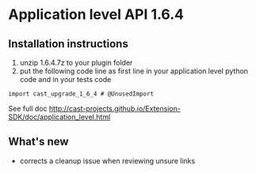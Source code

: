 # Application level API 1.6.4

## Installation instructions


1. unzip 1.6.4.7z to your plugin folder
2. put the following code line as first line in your application level python code and in your tests code

`import cast_upgrade_1_6_4 # @UnusedImport`

See full doc http://cast-projects.github.io/Extension-SDK/doc/application_level.html

## What's new

* corrects a cleanup issue when reviewing unsure links